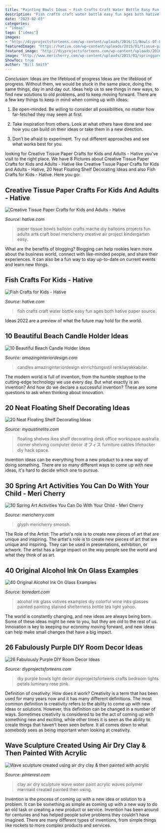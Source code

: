 ```yaml
---
title: "Painting Bowls Ideas ~ Fish Crafts Craft Water Bottle Easy Fun Ages Both Hative Paper Source"
description: "Fish crafts craft water bottle easy fun ages both hative paper source"
date: "2023-02-03"
categories:
- "ideas"
tags: ["ideas"]
images:
- "http://diyprojectsforteens.com/wp-content/uploads/2016/11/Bowls-Of-Light.jpg"
featuredImage: "https://hative.com/wp-content/uploads/2015/01/tissue-paper-crafts/9-tissue-paper-crafts.jpg"
featured_image: "http://diyprojectsforteens.com/wp-content/uploads/2016/11/Bowls-Of-Light.jpg"
image: "http://www.mericherry.com/wp-content/uploads/2015/03/springgardenglyph20.jpg"
ShowToc: true
author: "Bill Smith"
---
```



Conclusion: Ideas are the lifeblood of progress
Ideas are the lifeblood of progress. Without them, we would be stuck in the same place, doing the same things, day in and day out. Ideas help us to see things in new ways, to find new solutions to old problems, and to keep moving forward.
There are a few key things to keep in mind when coming up with ideas:

1. Be open-minded. Be willing to consider all possibilities, no matter how far-fetched they may seem at first.

2. Take inspiration from others. Look at what others have done and see how you can build on their ideas or take them in a new direction.

3. Don’t be afraid to experiment. Try out different approaches and see what works best for you.

	

		
looking for Creative Tissue Paper Crafts for Kids and Adults - Hative you've visit to the right place. We have 8 Pictures about Creative Tissue Paper Crafts for Kids and Adults - Hative like Creative Tissue Paper Crafts for Kids and Adults - Hative, 20 Neat Floating Shelf Decorating Ideas and also Fish Crafts for Kids - Hative. Here you go:
		
    
## Creative Tissue Paper Crafts For Kids And Adults - Hative

<img loading=lazy src="https://hative.com/wp-content/uploads/2015/01/tissue-paper-crafts/9-tissue-paper-crafts.jpg" onerror="this.onerror=null;this.src='https://tse2.mm.bing.net/th?id=OIP.wevM01MltFeL7pkk4Kp2KgHaJ6&amp;pid=15.1';" alt="Creative Tissue Paper Crafts for Kids and Adults - Hative">

_Source: hative.com_

>paper tissue bowls balloon crafts mache diy balloons projects fun adults arts craft bowl mericherry creative air project kindergarten easy. 

	

What are the benefits of blogging?
Blogging can help rookies learn more about the business world, connect with like-minded people, and share their experiences. It can also be a fun way to stay up-to-date on current events and learn new things.

    
## Fish Crafts For Kids - Hative

<img loading=lazy src="https://hative.com/wp-content/uploads/2015/01/fish-crafts/6-fish-crafts-for-kids.jpg" onerror="this.onerror=null;this.src='https://tse3.mm.bing.net/th?id=OIP.UBFQOjozlXsYe8alVAVqEwHaLH&amp;pid=15.1';" alt="Fish Crafts for Kids - Hative">

_Source: hative.com_

>fish crafts craft water bottle easy fun ages both hative paper source. 

	

Ideas 2022 are a preview of what the future may hold for the world.

    
## 10 Beautiful Beach Candle Holder Ideas

<img loading=lazy src="https://www.amazinginteriordesign.com/wp-content/uploads/2017/08/Beach-Candle-Holder-2.jpg" onerror="this.onerror=null;this.src='https://tse3.mm.bing.net/th?id=OIP.Q1xlymM89MXOqR82-azFrwHaHS&amp;pid=15.1';" alt="10 Beautiful Beach Candle Holder Ideas">

_Source: amazinginteriordesign.com_

>candles amazinginteriordesign einrichtungsstil renkliayakkabilar. 

	

The modern world is full of invention, from the humble stephoe to the cutting-edge technology we use every day. But what exactly is an invention? And how do we declare a successful invention? These are some questions to ask when thinking about innovation.

    
## 20 Neat Floating Shelf Decorating Ideas

<img loading=lazy src="http://www.myaustinelite.com/wp-content/uploads/2015/01/floating-shelf-decorating-ideas-for-small-office.jpg" onerror="this.onerror=null;this.src='https://tse2.mm.bing.net/th?id=OIP.Yq0a0YdFhVBEAave5cXbpQHaFj&amp;pid=15.1';" alt="20 Neat Floating Shelf Decorating Ideas">

_Source: myaustinelite.com_

>floating shelves ikea shelf decorating desk office workspace australia corner shelving computer decor オフィス furniture cables lifehacker diy hack space. 

	

Invention ideas can be everything from a new product to a new way of doing something. There are so many different ways to come up with new ideas, it's hard to decide which one to pursue.

    
## 30 Spring Art Activities You Can Do With Your Child - Meri Cherry

<img loading=lazy src="http://www.mericherry.com/wp-content/uploads/2015/03/springgardenglyph20.jpg" onerror="this.onerror=null;this.src='https://tse2.mm.bing.net/th?id=OIP.uHgEAHAsyyo30NgxGpjk_gHaKj&amp;pid=15.1';" alt="30 Spring Art Activities You Can Do With Your Child - Meri Cherry">

_Source: mericherry.com_

>glyph mericherry smoosh. 

	

The Role of the Artist: The artist's role is to create new pieces of art that are unique and inspiring.
The artist's role is to create new pieces of art that are unique and inspiring. They can be used in presentations, exhibition, or artwork. The artist has a large impact on the way people see the world and what they think of as art.

    
## 40 Original Alcohol Ink On Glass Examples

<img loading=lazy src="https://www.boredart.com/wp-content/uploads/2017/02/Original-Alcohol-Ink-On-Glass-Examples0221.jpg" onerror="this.onerror=null;this.src='https://tse3.mm.bing.net/th?id=OIP.zKP_QRSOIFrNak1kzCFOCAHaLH&amp;pid=15.1';" alt="40 Original Alcohol Ink On Glass Examples">

_Source: boredart.com_

>alcohol ink glass votives examples diy colorful wine inks glasses painted painting stained shelterness bottle tea light yahoo. 

	

The world is constantly changing, and new ideas are always being born. Some of these ideas might be new to you, but they are old to the rest of us. Innovation is key to keeping our economy moving forward, and new ideas can help make small changes that have a big impact.

    
## 26 Fabulously Purple DIY Room Decor Ideas

<img loading=lazy src="http://diyprojectsforteens.com/wp-content/uploads/2016/11/Bowls-Of-Light.jpg" onerror="this.onerror=null;this.src='https://tse3.mm.bing.net/th?id=OIP.-OXclFLdv8KJAdsJBh6c_wHaJ3&amp;pid=15.1';" alt="26 Fabulously Purple DIY Room Decor Ideas">

_Source: diyprojectsforteens.com_

>diy purple bowls light decor diyprojectsforteens crafts bedroom lights petals luminary rose pink. 

	

Definition of creativity: How does it work?
Creativity is a term that has been used for many years now and it has many different definitions. The most common definition is creativity refers to the ability to come up with new ideas or solutions. However, this definition can be changed in a number of ways. Sometimes creativity is considered to be the act of coming up with something new and exciting, while other times it is seen as the ability to create things that haven’t been seen before. It all comes down to what somebody sees as being important when looking at creativity.

    
## Wave Sculpture Created Using Air Dry Clay &amp; Then Painted With Acrylic

<img loading=lazy src="https://i.pinimg.com/originals/3b/d7/3d/3bd73db1ff70cc038d0b36a33b03661d.jpg" onerror="this.onerror=null;this.src='https://tse3.mm.bing.net/th?id=OIP.b2KS7-CojYZmjoKR8YOv9gHaJ4&amp;pid=15.1';" alt="Wave sculpture created using air dry clay &amp; then painted with acrylic">

_Source: pinterest.com_

>clay air dry sculpture wave water paint acrylic waves polymer mermaid created painted then using. 

	

Invention is the process of coming up with a new idea or solution to a problem. It can be something as simple as coming up with a new way to do an old task or creating a new product or service. Invention has been around for centuries and has helped people solve problems they couldn't have imagined. There are many different types of inventions, from simple things like rockets to more complex products and services.

